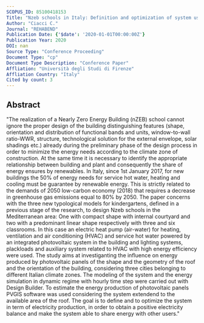 ```yaml
---
SCOPUS_ID: 85100418153
Title: "Nzeb schools in Italy: Definition and optimization of system using photovoltaic technology"
Author: "Ciacci C."
Journal: "REHABEND"
Publication Date: {'$date': '2020-01-01T00:00:00Z'}
Publication Year: 2020
DOI: nan
Source Type: "Conference Proceeding"
Document Type: "cp"
Document Type Description: "Conference Paper"
Affliation: "Università degli Studi di Firenze"
Affliation Country: "Italy"
Cited by count: 3
---
```


## Abstract
"The realization of a Nearly Zero Energy Building (nZEB) school cannot ignore the proper design of the building distinguishing features (shape, orientation and distribution of functional bands and units, window-to-wall ratio-WWR, structure, technological solution for the external envelope, solar shadings etc.) already during the preliminary phase of the design process in order to minimize the energy needs according to the climate zone of construction. At the same time it is necessary to identify the appropriate relationship between building and plant and consequently the share of energy ensures by renewables. In Italy, since 1st January 2017, for new buildings the 50% of energy needs for service hot water, heating and cooling must be guarantee by renewable energy. This is strictly related to the demands of 2050 low-carbon economy (2018) that requires a decrease in greenhouse gas emissions equal to 80% by 2050. The paper concerns with the three new typological models for kindergartens, defined in a previous stage of the research, to design Nzeb schools in the Mediterranean area: One with compact shape with internal courtyard and two with a predominant linear shape respectively with three and six classrooms. In this case an electric heat pump (air-water) for heating, ventilation and air conditioning (HVAC) and service hot water powered by an integrated photovoltaic system in the building and lighting systems, plackloads and auxiliary system related to HVAC with high energy efficiency were used. The study aims at investiganting the influence on energy produced by photovoltaic panels of the shape and the geometry of the roof and the orientation of the building, considering three cities belonging to different Italian climate zones. The modeling of the system and the energy simulation in dynamic regime with hourly time step were carried out with Design Builder. To estimate the energy production of photovoltaic panels PVGIS software was used considering the system extendend to the available area of the roof. The goal is to define and to optimize the system in term of electricity production, in order to obtain a positive electricity balance and make the system able to share energy with other users."
